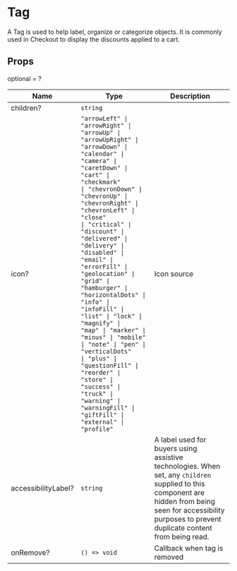# Tag

A Tag is used to help label, organize or categorize objects. It is commonly used in Checkout to display the discounts applied to a cart.

## Props
optional = ?

| Name | Type | Description |
| --- | --- | --- |
| children? | <code>string</code> |  |
| icon? | <code>"arrowLeft" &#124; "arrowRight" &#124; "arrowUp" &#124; "arrowUpRight" &#124; "arrowDown" &#124; "calendar" &#124; "camera" &#124; "caretDown" &#124; "cart" &#124; "checkmark" &#124; "chevronDown" &#124; "chevronUp" &#124; "chevronRight" &#124; "chevronLeft" &#124; "close" &#124; "critical" &#124; "discount" &#124; "delivered" &#124; "delivery" &#124; "disabled" &#124; "email" &#124; "errorFill" &#124; "geolocation" &#124; "grid" &#124; "hamburger" &#124; "horizontalDots" &#124; "info" &#124; "infoFill" &#124; "list" &#124; "lock" &#124; "magnify" &#124; "map" &#124; "marker" &#124; "minus" &#124; "mobile" &#124; "note" &#124; "pen" &#124; "verticalDots" &#124; "plus" &#124; "questionFill" &#124; "reorder" &#124; "store" &#124; "success" &#124; "truck" &#124; "warning" &#124; "warningFill" &#124; "giftFill" &#124; "external" &#124; "profile"</code> | Icon source |
| accessibilityLabel? | <code>string</code> | A label used for buyers using assistive technologies. When set, any `children` supplied to this component are hidden from being seen for accessibility purposes to prevent duplicate content from being read. |
| onRemove? | <code>() => void</code> | Callback when tag is removed |